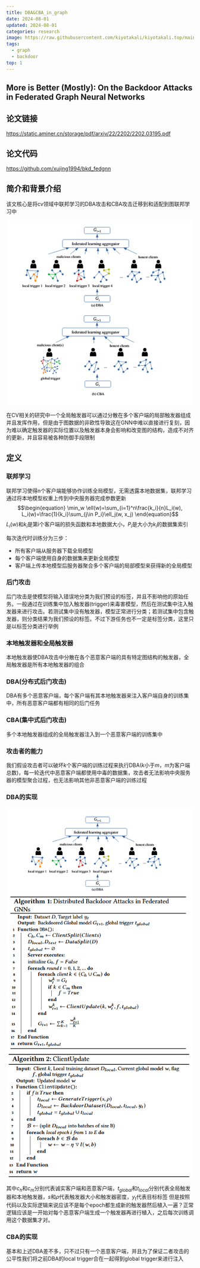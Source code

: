 ```yaml
---
title: DBA&CBA_in_graph
date: 2024-08-01
updated: 2024-08-01
categories: research
image: https://raw.githubusercontent.com/kiyotakali/kiyotakali.top/main/pic_back/ba12.webp
tags:
  - graph
  - backdoor
top: 1
---
```


## More is Better (Mostly): On the Backdoor Attacks in Federated Graph Neural Networks

## 论文链接
https://static.aminer.cn/storage/pdf/arxiv/22/2202/2202.03195.pdf

## 论文代码
https://github.com/xujing1994/bkd_fedgnn

## 简介和背景介绍

该文核心是将cv领域中联邦学习的DBA攻击和CBA攻击迁移到和适配到图联邦学习中

![[Pasted image 20240727153558.png]](./Pasted%20image%2020240727153558.png)

在CV相关的研究中一个全局触发器可以通过分散在多个客户端的局部触发器组成并且发挥作用，但是由于图数据的非欧性导致这在GNN中难以直接进行复刻，因为难以确定触发器的实际位置以及触发器本身会影响和改变图的结构，造成不对齐的更新，并且容易被各种防御手段限制

## 定义

### 联邦学习

联邦学习使得n个客户端能够协作训练全局模型，无需透露本地数据集，联邦学习通过将本地模型权重上传到中央服务器完成参数更新
$$\begin{equation}
\min_w \ell(w)=\sum_{i=1}^n\frac{k_i}{n}L_i(w), L_i(w)=\frac{1}{k_i}\sum_{j\in P_i}\ell_j(w, x_j)
\end{equation}$$
$L_i(w)$和$k_i$是第i个客户端的损失函数和本地数据大小，$P_i$是大小为$k_i$的数据集索引

每次迭代时训练分为三步：
- 所有客户端从服务器下载全局模型
- 每个客户端使用自身的数据集来更新全局模型
- 客户端上传本地模型后服务器聚合多个客户端的局部模型来获得新的全局模型

### 后门攻击

后门攻击是使模型将输入错误地分类为我们预设的标签，并且不影响他的原始任务。一般通过在训练集中加入触发器(trigger)来毒害模型，然后在测试集中注入触发器来进行攻击。若测试集中没有触发器，模型正常进行分类；若测试集中包含触发器，则分类结果为我们预设的标签。不过下游任务也不一定是标签分类，这里只是以标签分类进行举例

### 本地触发器和全局触发器

本地触发器使DBA攻击中分散在各个恶意客户端的具有特定图结构的触发器，全局触发器是所有本地触发器的组合

### DBA(分布式后门攻击)

DBA有多个恶意客户端，每个客户端有其本地触发器来注入客户端自身的训练集中，所有恶意客户端都有相同的后门任务

### CBA(集中式后门攻击)

多个本地触发器组成的全局触发器注入到一个恶意客户端的训练集中

### 攻击者的能力

我们假设攻击者可以破坏$k$个客户端的训练过程来执行DBA($k$小于$m$，$m$为客户端总数)，每一轮迭代中恶意客户端都使用中毒的数据集，攻击者无法影响中央服务器的模型聚合过程，也无法影响其他非恶意客户端的训练过程


### DBA的实现
![[Pasted image 20240727161314.png]](./Pasted%20image%2020240727161314.png)
![[Pasted image 20240727161624.png]](./Pasted%20image%2020240727161624.png)
![[Pasted image 20240727161903.png]](./Pasted%20image%2020240727161903.png)

其中$c_h$和$c_m$分别代表诚实客户端和恶意客户端，$t_{global}$和$t_{local}$分别代表全局触发器和本地触发器，$s$和$\rho$代表触发器大小和触发器密度，$y_t$代表目标标签
但是按照代码以及实际逻辑来说应该不是每个epoch都生成新的触发器然后植入一遍？正常逻辑应该是一开始对每个恶意客户端生成一个触发器再进行植入，之后每次训练调用这个数据集才对。

### CBA的实现

基本和上述DBA差不多，只不过只有一个恶意客户端，并且为了保证二者攻击的公平性我们将之前DBA的local trigger合在一起得到global trigger来进行注入



